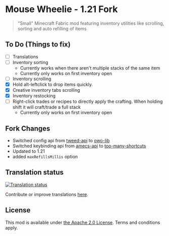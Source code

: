 # Mouse Wheelie - 1.21 Fork

> "Small" Minecraft Fabric mod featuring inventory utilities like scrolling, sorting and auto refilling of items

## To Do (Things to fix)

- [ ] Translations
- [ ] Inventory sorting
    - Currently works when there aren't multiple stacks of the same item
    - Currently only works on first inventory open
- [ ] Inventory scrolling
- [X] Hold alt-leftclick to drop items quickly.
- [X] Creative inventory tabs scrolling
- [X] Inventory restocking
- [ ] Right-click trades or recipes to directly apply the crafting. When holding shift it will craft/trade a full stack
    - Currently only works on first inventory open

## Fork Changes
- Switched config api from [tweed-api](https://github.com/Siphalor/tweed-api) to [owo-lib](https://github.com/wisp-forest/owo-lib)
- Switched keybinding api from [amecs-api](https://github.com/Siphalor/amecs-api) to [too-many-shortcuts](https://github.com/wyatt-herkamp/too-many-shortcuts)
- Updated to 1.21
- added `maxRefillsMillis` option

## Translation status

[![Translation status](https://weblate.siphalor.de/widgets/mouse-wheelie/-/lang/multi-auto.svg)](https://weblate.siphalor.de/engage/mouse-wheelie/)

Contribute or improve translations [here](https://weblate.siphalor.de/engage/mouse-wheelie).

## License

This mod is available under [the Apache 2.0 License](./LICENSE.md). Terms and conditions apply.
